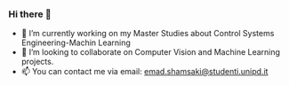 ### Hi there 👋

- 🔭 I’m currently working on my Master Studies about Control Systems Engineering-Machin Learning
- 👯 I’m looking to collaborate on Computer Vision and Machine Learning projects.
- 📫 You can contact me via email: emad.shamsaki@studenti.unipd.it

<!--
**Emad-Shamsaki/Emad-Shamsaki** is a ✨ _special_ ✨ repository because its `README.md` (this file) appears on your GitHub profile.

Here are some ideas to get you started:

- 🔭 I’m currently working on ...
- 🌱 I’m currently learning ...
- 👯 I’m looking to collaborate on ...
- 🤔 I’m looking for help with ...
- 💬 Ask me about ...
- 📫 How to reach me: ...
- 😄 Pronouns: ...
- ⚡ Fun fact: ...
-->
